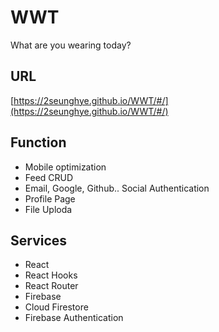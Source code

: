 # WWT
What are you wearing today?

## URL
[https://2seunghye.github.io/WWT/#/](https://2seunghye.github.io/WWT/#/)

## Function 
- Mobile optimization
- Feed CRUD
- Email, Google, Github.. Social Authentication
- Profile Page
- File Uploda

## Services
- React
- React Hooks
- React Router 
- Firebase
- Cloud Firestore
- Firebase Authentication
